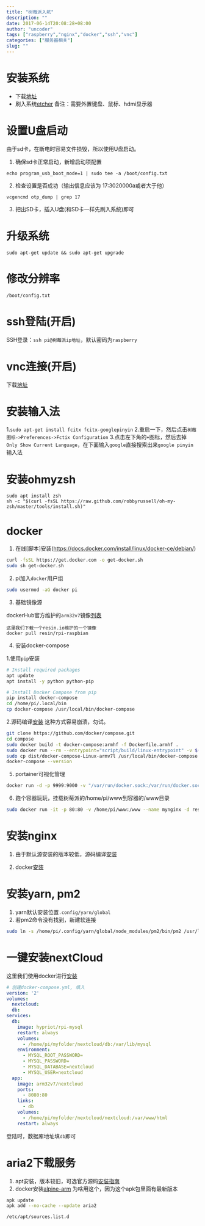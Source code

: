```yaml
---
title: "树莓派入坑"
description: ""
date: 2017-06-14T20:08:28+08:00
author: "uncoder"
tags: ["raspberry","nginx","docker","ssh","vnc"]
categories: ["服务器相关"]
slug: ""
---
```


# 安装系统

- 下载[地址](https://www.raspberrypi.org/downloads/)
- 刷入系统[etcher](https://etcher.io/)
备注：需要外置键盘、鼠标、hdmi显示器
<!--more-->

# 设置U盘启动

由于sd卡，在断电时容易文件损毁，所以使用U盘启动。

1. 确保sd卡正常启动，新增启动项配置
```
echo program_usb_boot_mode=1 | sudo tee -a /boot/config.txt
```
2. 检查设置是否成功（输出信息应该为 17:3020000a或者大于他）
```
vcgencmd otp_dump | grep 17
```
3. 把出SD卡，插入U盘(和SD卡一样先刷入系统)即可

# 升级系统

`sudo apt-get update && sudo apt-get upgrade`

# 修改分辨率

`/boot/config.txt`

# ssh登陆(开启)

SSH登录：`ssh pi@树莓派ip地址`，默认密码为`raspberry`

# vnc连接(开启)

下载[地址](https://www.realvnc.com/download/viewer/)

# 安装输入法

1.`sudo apt-get install fcitx fcitx-googlepinyin`
2.重启一下，然后点击`树莓图标->Preferences->Fctix Configuration`
3.点击左下角的`+`图标，然后去掉 `Only Show Current Language`，在下面输入`google`直接搜索出来`google pinyin`输入法

# 安装ohmyzsh
```
sudo apt install zsh
sh -c "$(curl -fsSL https://raw.github.com/robbyrussell/oh-my-zsh/master/tools/install.sh)"
```
# docker

1. 在线[脚本]安装(https://docs.docker.com/install/linux/docker-ce/debian/)

```bash
curl -fsSL https://get.docker.com -o get-docker.sh
sudo sh get-docker.sh
```

2. pi加入`docker`用户组

```bash
sudo usermod -aG docker pi
```

3. 基础镜像源

dockerHub官方维护的`arm32v7`镜像[列表](https://hub.docker.com/u/arm32v7)

```shell
这里我们下载一个resin.io维护的一个镜像
docker pull resin/rpi-raspbian
```

4. 安装docker-compose

1.使用`pip`安装
```bash
# Install required packages
apt update
apt install -y python python-pip

# Install Docker Compose from pip
pip install docker-compose
cd /home/pi/.local/bin
cp docker-compose /usr/local/bin/docker-compose
```

2.源码编译[安装](https://qiita.com/katsusuke/items/beec05e1afcd67ebd3dc)
这种方式容易崩溃，勿试。
```bash
git clone https://github.com/docker/compose.git
cd compose
sudo docker build -t docker-compose:armhf -f Dockerfile.armhf .
sudo docker run --rm --entrypoint="script/build/linux-entrypoint" -v $(pwd)/dist:/code/dist -
sudo cp dist/docker-compose-Linux-armv7l /usr/local/bin/docker-compose
docker-compose --version
```


5. portainer可视化管理

```bash
docker run -d -p 9999:9000 -v "/var/run/docker.sock:/var/run/docker.sock" portainer/portainer
```

6. 跑个容器玩玩，挂载树莓派的/home/pi/www到容器的/www目录

```bash
sudo docker run -it -p 80:80 -v /home/pi/www:/www --name mynginx -d resin/rpi-raspbian /bin/bash
```

# 安装nginx

1. 由于默认源安装的版本较低，源码编译[安装](https://github.com/MatthewVance/nginx-build)

2. docker[安装](https://hub.docker.com/r/arm32v7/nginx)

# 安装yarn, pm2

1. yarn默认安装位置`.config/yarn/global`
2. 若pm2命令没有找到，新建软连接

```bash
sudo ln -s /home/pi/.config/yarn/global/node_modules/pm2/bin/pm2 /usr/local/bin
```

# 一键安装nextCloud

这里我们使用docker进行[安装](https://hub.docker.com/r/arm32v7/nextcloud)

```yml
# 创建docker-compose.yml, 填入
version: '2'
volumes:
  nextcloud:
  db:
services:
  db:
    image: hypriot/rpi-mysql
    restart: always
    volumes:
      - /home/pi/myfolder/nextcloud/db:/var/lib/mysql
    environment:
      - MYSQL_ROOT_PASSWORD=
      - MYSQL_PASSWORD=
      - MYSQL_DATABASE=nextcloud
      - MYSQL_USER=nextcloud
  app:
    image: arm32v7/nextcloud
    ports:
      - 8080:80
    links:
      - db
    volumes:
      - /home/pi/myfolder/nextcloud/nextcloud:/var/www/html
    restart: always
```

登陆时，数据库地址填`db`即可

# aria2下载服务

1. apt安装，版本较旧，可选官方源码[安装指南](https://github.com/aria2/aria2)
2. docker安装[alpine-arm](https://hub.docker.com/r/easypi/alpine-arm/)
为啥用这个，因为这个apk包里面有最新版本

```bash
apk update
apk add --no-cache --update aria2
```

```bash
/etc/apt/sources.list.d
```